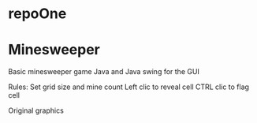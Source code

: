 # repoOne
# Minesweeper
Basic minesweeper game
Java and Java swing for the GUI

Rules:
Set grid size and mine count
Left clic to reveal cell
CTRL clic to flag cell

Original graphics
